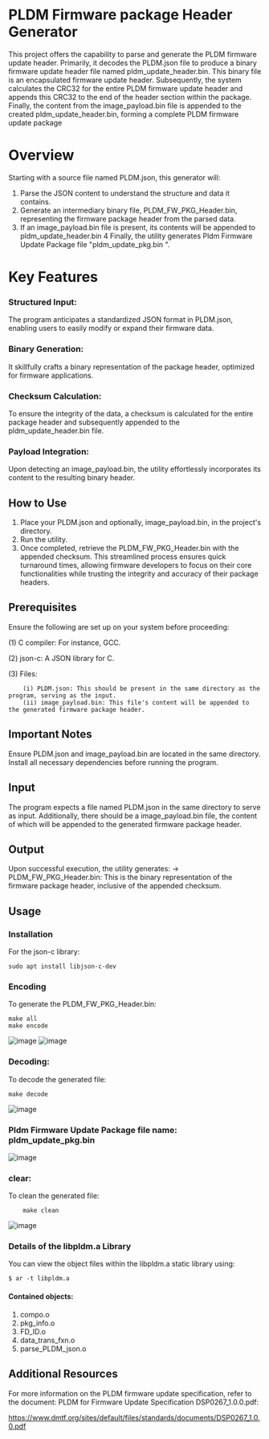 

# PLDM Firmware package Header Generator

This project offers the capability to parse and generate the PLDM firmware update header. Primarily, it decodes the PLDM.json file to produce a binary firmware update header file named pldm_update_header.bin. This binary file is an encapsulated firmware update header. Subsequently, the system calculates the CRC32 for the entire PLDM firmware update header and appends this CRC32 to the end of the header section within the package. Finally, the content from the image_payload.bin file is appended to the created pldm_update_header.bin, forming a complete PLDM firmware update package

# Overview
Starting with a source file named PLDM.json, this generator will:
1. Parse the JSON content to understand the structure and data it contains.
2. Generate an intermediary binary file, PLDM_FW_PKG_Header.bin, representing the firmware package header from the parsed data.
3. If an image_payload.bin file is present, its contents will be appended to pldm_update_header.bin
4 Finally, the utility generates Pldm Firmware Update Package file "pldm_update_pkg.bin ".

# Key Features
### Structured Input: 
The program anticipates a standardized JSON format in PLDM.json, enabling users to easily modify or expand their firmware data.

### Binary Generation: 
It skillfully crafts a binary representation of the package header, optimized for firmware applications.

### Checksum Calculation: 
To ensure the integrity of the data, a checksum is calculated for the entire package header and subsequently appended to the pldm_update_header.bin file.

### Payload Integration: 
Upon detecting an image_payload.bin, the utility effortlessly incorporates its content to the resulting binary header.

## How to Use
1. Place your PLDM.json and optionally, image_payload.bin, in the project's directory.
2. Run the utility.
3. Once completed, retrieve the PLDM_FW_PKG_Header.bin with the appended checksum.
This streamlined process ensures quick turnaround times, allowing firmware developers to focus on their core functionalities while trusting the integrity and accuracy of their package headers.

## Prerequisites
Ensure the following are set up on your system before proceeding:

(1) C compiler: For instance, GCC.

(2) json-c: A JSON library for C.

(3) Files:

        (i) PLDM.json: This should be present in the same directory as the program, serving as the input.
        (ii) image_payload.bin: This file's content will be appended to the generated firmware package header.
## Important Notes
Ensure PLDM.json and image_payload.bin are located in the same directory.
Install all necessary dependencies before running the program.

## Input
The program expects a file named PLDM.json in the same directory to serve as input. Additionally, there should be a image_payload.bin file, the content of which will be appended to the generated firmware package header.        

## Output
Upon successful execution, the utility generates:
-> PLDM_FW_PKG_Header.bin: This is the binary representation of the firmware package header, inclusive of the appended checksum.


## Usage
### Installation
For the json-c library:
    
    sudo apt install libjson-c-dev

### Encoding 
To generate the PLDM_FW_PKG_Header.bin:
    
    make all
    make encode

![image](https://github.com/quanta-Irenelin/PLDM_FW_UPDATE/assets/85274528/3168a588-b750-4157-8a1a-c09a56324a77)
![image](https://github.com/quanta-Irenelin/PLDM_FW_UPDATE/assets/85274528/bf9a6505-9c90-46b1-a966-17715edf0ff9)


### Decoding:
To decode the generated file:


    make decode

![image](https://github.com/quanta-Irenelin/PLDM_FW_UPDATE/assets/85274528/01490ea7-1c65-4ba3-87b0-20c350b4496c)


 ### Pldm Firmware Update Package file name: pldm_update_pkg.bin  
![image](https://github.com/quanta-Irenelin/PLDM_FW_UPDATE/assets/85274528/ae13fd83-fa27-45e1-8870-36d22cf1d68c)

### clear:
To clean the generated file:

        make clean
![image](https://github.com/quanta-Irenelin/PLDM_FW_UPDATE/assets/85274528/093990a6-d5fd-4d96-b5e1-354e8d0c6f6c)


### Details of the libpldm.a Library
You can view the object files within the libpldm.a static library using:
    
    $ ar -t libpldm.a

#### Contained objects:
1. compo.o
2. pkg_info.o
3. FD_ID.o
4. data_trans_fxn.o
5. parse_PLDM_json.o


## Additional Resources
For more information on the PLDM firmware update specification, refer to the document: 
PLDM for Firmware Update Specification DSP0267_1.0.0.pdf:

https://www.dmtf.org/sites/default/files/standards/documents/DSP0267_1.0.0.pdf




